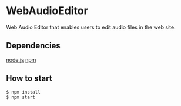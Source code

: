 # WebAudioEditor
Web Audio Editor that enables users to edit audio files in the web site.

## Dependencies

[node.js](https://nodejs.org/en/)
[npm](https://www.npmjs.com/)

## How to start

```sh
$ npm install
$ npm start
```
